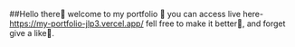 ##Hello there👋  welcome to my portfolio 🌱
you can access live here- https://my-portfolio-jlp3.vercel.app/
fell free to make it better🚀, and forget give a like🌟.
